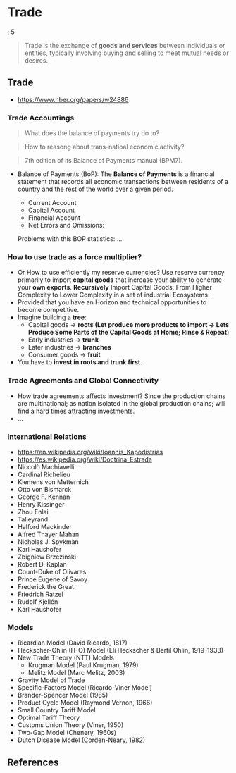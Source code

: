 # Trade

: 5

> Trade is the exchange of **goods and services** between individuals or entities, typically involving buying and selling to meet mutual needs or desires.

## Trade

- https://www.nber.org/papers/w24886

### Trade Accountings

> What does the balance of payments try do to?
> 

> How to reasong about trans-natioal economic activity?
> 

> 7th edition of its Balance of Payments manual (BPM7).
> 
- Balance of Payments (BoP):  The **Balance of Payments** is a financial statement that records all economic transactions between residents of a country and the rest of the world over a given period.
    - Current Account
    - Capital Account
    - Financial Account
    - Net Errors and Omissions:
    
    Problems with this BOP statistics:  ….
    

### How to use trade as a force multiplier?

- Or How to use efficiently my reserve currencies?  Use reserve currency primarily to import **capital goods** that increase your ability to generate your **own exports**.  **Recursively** Import Capital Goods; From Higher Complexity to Lower Complexity in a set of industrial Ecosystems.
- Provided that you have an Horizon and technical opportunities to become competitive.
- Imagine building a **tree**:
    - Capital goods → **roots  (**Let produce more products to import → Lets Produce Some Parts of the Capital Goods at Home; Rinse & Repeat**)**
    - Early industries → **trunk**
    - Later industries → **branches**
    - Consumer goods → **fruit**
- You have to **invest in roots and trunk first**.

### Trade Agreements and Global Connectivity

- How trade agreements affects investment?  Since the  production chains are multinational; as nation isolated in the global production chains; will find a hard times attracting investments.
- …

### International Relations

- https://en.wikipedia.org/wiki/Ioannis_Kapodistrias
- https://es.wikipedia.org/wiki/Doctrina_Estrada
- Niccolò Machiavelli
- Cardinal Richelieu
- Klemens von Metternich
- Otto von Bismarck
- George F. Kennan
- Henry Kissinger
- Zhou Enlai
- Talleyrand
- Halford Mackinder
- Alfred Thayer Mahan
- Nicholas J. Spykman
- Karl Haushofer
- Zbigniew Brzezinski
- Robert D. Kaplan
- Count-Duke of Olivares
- Prince Eugene of Savoy
- Frederick the Great
- Friedrich Ratzel
- Rudolf Kjellén
- Karl Haushofer

### Models

- Ricardian Model (David Ricardo, 1817)
- Heckscher-Ohlin (H-O) Model (Eli Heckscher & Bertil Ohlin, 1919-1933)
- New Trade Theory (NTT) Models
    - Krugman Model (Paul Krugman, 1979)
    - Melitz Model (Marc Melitz, 2003)
- Gravity Model of Trade
- Specific-Factors Model (Ricardo-Viner Model)
- Brander-Spencer Model (1985)
- Product Cycle Model (Raymond Vernon, 1966)
- Small Country Tariff Model
- Optimal Tariff Theory
- Customs Union Theory (Viner, 1950)
- Two-Gap Model (Chenery, 1960s)
- Dutch Disease Model (Corden-Neary, 1982)

## References